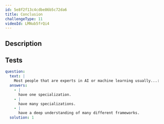 ```yaml
---
id: 5e8f2f13c4cdbe86b5c72da6
title: Conclusion
challengeType: 11
videoId: LMNub5frQi4
---
```


## Description

<section id='description'>

</section>

## Tests

<section id='tests'>

```yml
question:
  text: |
    Most people that are experts in AI or machine learning usually...:
  answers:
    - |
      have one specialization.
    - |
      have many specializations.
    - |
      have a deep understanding of many different frameworks.
  solution: 1
```

</section>
